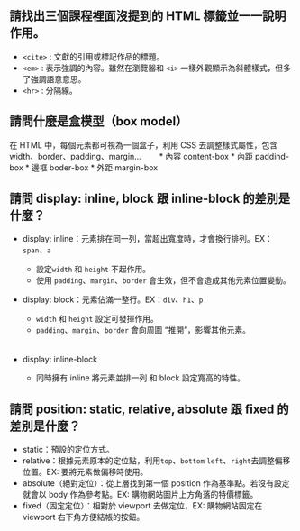 ## 請找出三個課程裡面沒提到的 HTML 標籤並一一說明作用。  
* `<cite>` : 文獻的引用或標記作品的標題。  
* `<em>` : 表示強調的內容。雖然在瀏覽器和 `<i>` 一樣外觀顯示為斜體樣式，但多了強調語意意思。
* `<hr>` : 分隔線。  

## 請問什麼是盒模型（box model）  
在 HTML 中，每個元素都可視為一個盒子，利用 CSS 去調整樣式屬性，包含 width、border、padding、margin…　　
    * 內容 content-box
    * 內距 paddind-box
    * 邊框 boder-box
    * 外距 margin-box  

## 請問 display: inline, block 跟 inline-block 的差別是什麼？  
* display: inline：元素排在同一列，當超出寬度時，才會換行排列。EX：`span`、`a`  
    * 設定`width` 和 `height` 不起作用。  
    * 使用 `padding`、`margin`、`border` 會生效，但不會造成其他元素位置變動。  
    
* display: block：元素佔滿一整行。EX：`div`、`h1`、`p`  
    * `width` 和 `height` 設定可發揮作用。  
    * `padding`、`margin`、`border` 會向周圍 “推開”，影響其他元素。  
　　
* display: inline-block  
    * 同時擁有 inline 將元素並排一列 和 block 設定寬高的特性。

## 請問 position: static, relative, absolute 跟 fixed 的差別是什麼？
* static：預設的定位方式。  
* relative：根據元素原本的定位點，利用`top`、`bottom` `left`、`right`去調整偏移位置。EX: 要將元素做偏移時使用。  
* absolute（絕對定位）：從上層找到第一個 position 作為基準點。若沒有設定就會以 body 作為參考點。EX: 購物網站圖片上方角落的特價標籤。  
* fixed（固定定位）：相對於 viewport 去做定位，EX: 購物網站固定在 viewport 右下角方便結帳的按鈕。